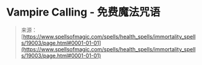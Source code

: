 <!--yml

category: 未分类

date: 2024-06-12 19:00:40

-->

# Vampire Calling - 免费魔法咒语

> 来源：[https://www.spellsofmagic.com/spells/health_spells/immortality_spells/19003/page.html#0001-01-01](https://www.spellsofmagic.com/spells/health_spells/immortality_spells/19003/page.html#0001-01-01)
